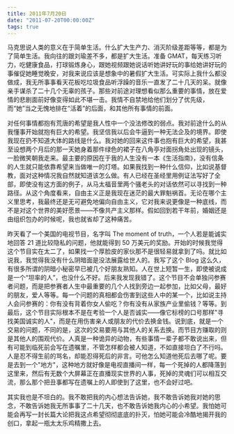 ```yaml
---
title: 2011年7月20日
date: "2011-07-20T00:00:00Z"
tags: true
---
```


马克思说人类的意义在于简单生活。什么扩大生产力、消灭阶级差距等等，都是为了简单生活。我向往的跟刘瑜差不多，都是扩大生活。准备 GMAT，每天练习听力，吃健康食品，打球锻炼身心，跟她视频跟她说话听她讲好玩的事给她讲好玩的事催促她睡觉晚安，对我来说应该是想象中的暑假扩大生活。可实际上我什么都没做成，我无所事事看天花板吃垃圾食品听浮躁的音乐一直发了二十几天的呆。就像亲手谋杀了二十几个无辜的孩子。那些对前途对理想看似那么重要的事情，放在爱情的悲剧面前好像变得如此不堪一击。我情不自禁地给他们划分了优先级，而“她”当之无愧地排在“活着”的后面，和其他所有事情的前面。

对任何事情都抱有荒唐的希望是我人性中一个没法修改的弱点。我对前途什么的从我懂事开始就抱有巨大的希望。我坚信我以后会牛逼到一种无法企及的境界。即使我现在扔不知道大体的路线是什么。我对她的回来这件事也抱有巨大的希望，我甚至设想两个月后的那一天她身着那件绿色的裙子在八角亭对面拐角处出现的镜头，一脸微笑朝我走来。最主要的原因在于我的人生没有一本《生活指南》，没有信条的人生就只能依靠希望来当做唯一的灯塔。如果我找到一种什么信仰，比如说基督教，面对这种情况我自然就知道该怎么做。有人已经在圣经里用例证法写好了全部，即使没有这方面的例子，从马太福音里两个骚老头的对话依然可以寻找到一种路径。从这个角度看来，自由主义正是我现在迷茫的最大罪魁祸首。无论在哪个主义里思考，我最终还是无可避免地偏向自由主义，它对我来说更像是一种底线，而不是对这个世界的美好愿景——不像共产主义那样。假如回到若干年前，婚姻还是由组织包办的时候呢，我也就省却了这种痛苦。

昨天看了一个美国的电视节目，名字叫 The moment of truth，一个人若是能诚实地回答 21 道比较隐私的问题，他就能得到 50 万美元的奖励。开始的时候我觉得这个节目实在太二了，如果找一个厚脸皮的家伙那不是很轻易就拿到了吗。就比如说我，我觉得我没有什么阴暗面是没法展露给世人的。我写了这个 Blog 这么久，有很多所谓的阴暗小秘密早已被几个好朋友熟知。人在世上短暂一生，即使被说成是一个“坦率的人”，也没什么不好。后来我发现我错了。这个节目不会单独问参赛者问题，而是把参赛者人生中最重要的几个人找到旁边一起参加，比如父母，最好的朋友，爱人等等。每一个问题的真相都会伤害到这些人中的某一个，比如说主持人会问参赛的：你有没有背着你女人偷吃？你有没有从家族产业里偷钱？等等。到最后，这个节目实际根本不是在考验一个人是否诚实——像它标榜的口号那样"寻找美国诚实的人"，而是在用伤害亲人或朋友的代价去换金钱。说到底，就是一个交易的问题，不同的是，这次的交易要用与其他人的关系去换。而节目方赚取的则是其他人的围观代价。人真是一种诡异的动物，有些事情一辈子都不敢说出来，但有可能到临死前会写在遗嘱里，不管怎样都会被人知道，不如直接坦白了不行吗。人是忍不得生前的骂名，却能忍得死后的非言。可他怎么知道他死后去哪了呢。要是去到一个"地方"，这种地方就好像是电视直播间一样，每一个死掉的人都降落到这里来，然后有无数个大屏幕正在直播现实世界的人事，死掉的灵魂们可以相互交流，那么那个把丑事都写在遗嘱上的人即使到了这里，也不会好过吧。

其实我也是不坦白的。我不敢把我的内心想法告诉她，我不敢告诉她我对她的思念，不敢告诉她我无所事事了二十几天，也不敢告诉她我内心的小希望。我怕她可能会再写一封长篇大论把我这点希望彻彻底底的扑灭，怕她可能会冷酷地揭开我的创口，拿起一瓶太太乐鸡精撒上去。
